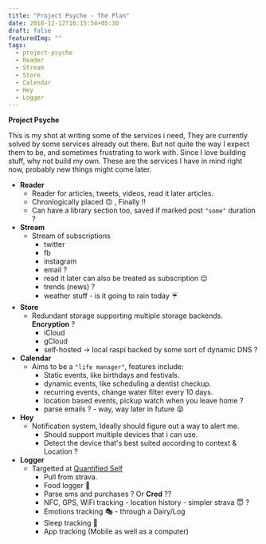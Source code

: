 ```yaml
---
title: "Project Psyche - The Plan"
date: 2018-12-12T16:15:54+05:30
draft: false
featuredImg: ""
tags: 
  - project-psyche
  - Reader
  - Stream
  - Store
  - Calendar
  - Hey
  - Logger
---
```


**Project Psyche**

This is my shot at writing some of the services i need, They are currently solved by some services already out there. But not quite the way I expect them to be, and sometimes frustrating to work with. Since I love building stuff, why not build my own. These are the services I have in mind right now, probably new things might come later.

- **Reader**
  - Reader for articles, tweets, videos, read it later articles.
  - Chronlogically placed 🙃 , Finally !!
  - Can have a library section too, saved if marked post ```"some"``` duration ? 
- **Stream**
  - Stream of subscriptions 
      - twitter 
      - fb
      - instagram
      - email ?
      - read it later can also be treated as subscription 😉
      - trends (news) ?
      - weather stuff - is it going to rain today ☔️
- **Store**
  - Redundant storage supporting multiple storage backends. **Encryption** ?
      - iCloud
      - gCloud
      - self-hosted -> local raspi backed by some sort of dynamic DNS ?
- **Calendar**
  - Aims to be a ```"life manager"```, features include:
      - Static events, like birthdays and festivals.
      - dynamic events, like scheduling a dentist checkup.
      - recurring events, change water filter every 10 days.
      - location based events, pickup watch when you leave home ? 
      - parse emails ? - way, way later in future 😝
- **Hey**
  - Notification system, Ideally should figure out a way to alert me.
      - Should support multiple devices that i can use.
      - Detect the device that's best suited according to context & Location ?
- **Logger**
  - Targetted at [Quantified Self](http://quantifiedself.com/)
      - Pull from strava.
      - Food logger 🍱 
      - Parse sms and purchases ? Or **Cred** ??
      - NFC, GPS, WiFi tracking - location history - simpler strava 😇 ?
      - Emotions tracking 🎭 - through a Dairy/Log
      - Sleep tracking 🛌
      - App tracking (Mobile as well as a computer)